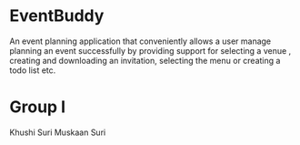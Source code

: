 # EventBuddy

An event planning application that conveniently allows a user manage planning an event successfully by providing support for selecting a venue , creating and downloading an invitation, selecting the menu or creating a todo list etc.

# Group I

Khushi Suri 
Muskaan Suri


